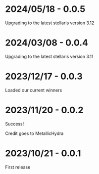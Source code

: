 # 2024/05/18 - 0.0.5

Upgrading to the latest stellaris version 3.12

# 2024/03/08 - 0.0.4

Upgrading to the latest stellaris version 3.11

# 2023/12/17 - 0.0.3

Loaded our current winners

# 2023/11/20 - 0.0.2

Success!

Credit goes to MetallicHydra


# 2023/10/21 - 0.0.1

First release